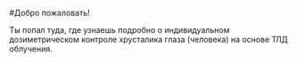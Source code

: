 #Добро пожаловать! 

Ты попал туда, где узнаешь подробно о индивидуальном дозиметрическом контроле 
хрусталика глаза (человека) на основе ТЛД облучения. 


